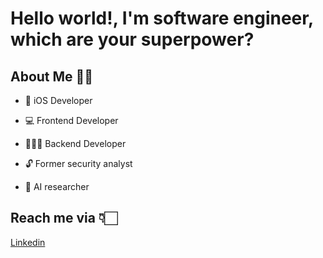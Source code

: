 # Hello world!, I'm software engineer, which are your superpower?

## About Me 🙌🏻

* 📱  iOS Developer

* 💻  Frontend Developer

* 👨🏻‍💻  Backend Developer

* 🔓  Former security analyst

* 🤖  AI researcher


## Reach me via 👇🏻

[Linkedin ](https://www.linkedin.com/in/jdanvz/)

